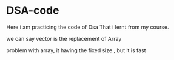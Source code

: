 # DSA-code 
Here i am practicing the code of Dsa That i lernt from my course.

<!-- Vector  -->
we can say vector is the replacement of Array 

problem with array, it having the fixed size , 
but it is fast 
